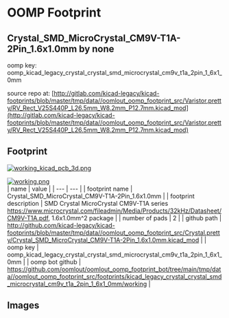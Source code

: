 # OOMP Footprint  
## Crystal_SMD_MicroCrystal_CM9V-T1A-2Pin_1.6x1.0mm  by none  
  
oomp key: oomp_kicad_legacy_crystal_crystal_smd_microcrystal_cm9v_t1a_2pin_1_6x1_0mm  
  
source repo at: [http://gitlab.com/kicad-legacy/kicad-footprints/blob/master/tmp/data//oomlout_oomp_footprint_src/Varistor.pretty/RV_Rect_V25S440P_L26.5mm_W8.2mm_P12.7mm.kicad_mod](http://gitlab.com/kicad-legacy/kicad-footprints/blob/master/tmp/data//oomlout_oomp_footprint_src/Varistor.pretty/RV_Rect_V25S440P_L26.5mm_W8.2mm_P12.7mm.kicad_mod)  
## Footprint  
  
[![working_kicad_pcb_3d.png](working_kicad_pcb_3d_600.png)](working_kicad_pcb_3d.png)  
  
[![working.png](working_600.png)](working.png)  
| name | value | 
| --- | --- | 
| footprint name | Crystal_SMD_MicroCrystal_CM9V-T1A-2Pin_1.6x1.0mm | 
| footprint description | SMD Crystal MicroCrystal CM9V-T1A series https://www.microcrystal.com/fileadmin/Media/Products/32kHz/Datasheet/CM9V-T1A.pdf, 1.6x1.0mm^2 package | 
| number of pads | 2 | 
| github path | http://github.com/kicad-legacy/kicad-footprints/blob/master/tmp/data//oomlout_oomp_footprint_src/Crystal.pretty/Crystal_SMD_MicroCrystal_CM9V-T1A-2Pin_1.6x1.0mm.kicad_mod | 
| oomp key | oomp_kicad_legacy_crystal_crystal_smd_microcrystal_cm9v_t1a_2pin_1_6x1_0mm | 
| oomp bot github | https://github.com/oomlout/oomlout_oomp_footprint_bot/tree/main/tmp/data//oomlout_oomp_footprint_src/footprints/kicad_legacy_crystal_crystal_smd_microcrystal_cm9v_t1a_2pin_1_6x1_0mm/working | 
## Images  
